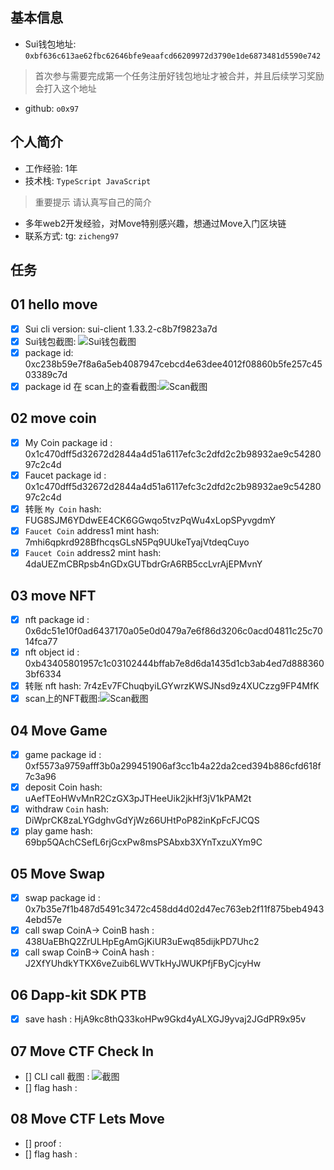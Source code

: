 ## 基本信息
- Sui钱包地址: `0xbf636c613ae62fbc62646bfe9eaafcd66209972d3790e1de6873481d5590e742`
> 首次参与需要完成第一个任务注册好钱包地址才被合并，并且后续学习奖励会打入这个地址
- github: `o0x97`

## 个人简介
- 工作经验: 1年
- 技术栈: `TypeScript JavaScript`
> 重要提示 请认真写自己的简介
- 多年web2开发经验，对Move特别感兴趣，想通过Move入门区块链
- 联系方式: tg: `zicheng97` 

## 任务

##   01 hello move  
- [x] Sui cli version: sui-client 1.33.2-c8b7f9823a7d
- [x] Sui钱包截图: ![Sui钱包截图](./scan.jpg)
- [x] package id: 0xc238b59e7f8a6a5eb4087947cebcd4e63dee4012f08860b5fe257c4503389c7d
- [x] package id 在 scan上的查看截图:![Scan截图](./code/hellomove/scan.png)

##   02 move coin
- [x] My Coin package id :  0x1c470dff5d32672d2844a4d51a6117efc3c2dfd2c2b98932ae9c5428097c2c4d
- [x] Faucet package id :  0x1c470dff5d32672d2844a4d51a6117efc3c2dfd2c2b98932ae9c5428097c2c4d
- [x] 转账 `My Coin` hash: FUG8SJM6YDdwEE4CK6GGwqo5tvzPqWu4xLopSPyvgdmY
- [x] `Faucet Coin` address1 mint hash: 7mhi6qpkrd928BfhcqsGLsN5Pq9UUkeTyajVtdeqCuyo
- [x] `Faucet Coin` address2 mint hash: 4daUEZmCBRpsb4nGDxGUTbdrGrA6RB5ccLvrAjEPMvnY

##   03 move NFT
- [x] nft package id : 0x6dc51e10f0ad6437170a05e0d0479a7e6f86d3206c0acd04811c25c7014fca77
- [x] nft object id : 0xb43405801957c1c03102444bffab7e8d6da1435d1cb3ab4ed7d8883603bf6334
- [x] 转账 nft  hash: 7r4zEv7FChuqbyiLGYwrzKWSJNsd9z4XUCzzg9FP4MfK
- [x] scan上的NFT截图:![Scan截图](./code/task3/nf.png)

##   04 Move Game
- [x] game package id : 0xf5573a9759afff3b0a299451906af3cc1b4a22da2ced394b886cfd618f7c3a96
- [x] deposit Coin hash: uAefTEoHWvMnR2CzGX3pJTHeeUik2jkHf3jV1kPAM2t
- [x] withdraw `Coin` hash:  DiWprCK8zaLYGdghvGdYjWz66UHtPoP82inKpFcFJCQS
- [x] play game hash: 69bp5QAchCSefL6rjGcxPw8msPSAbxb3XYnTxzuXYm9C

##   05 Move Swap
- [x] swap package id : 0x7b35e7f1b487d5491c3472c458dd4d02d47ec763eb2f11f875beb49434ebd57e
- [x] call swap CoinA-> CoinB  hash : 438UaEBhQ2ZrULHpEgAmGjKiUR3uEwq85dijkPD7Uhc2
- [x] call swap CoinB-> CoinA  hash : J2XfYUhdkYTKX6veZuib6LWVTkHyJWUKPfjFByCjcyHw

##   06 Dapp-kit SDK PTB
- [x] save hash : HjA9kc8thQ33koHPw9Gkd4yALXGJ9yvaj2JGdPR9x95v

##   07 Move CTF Check In
- [] CLI call 截图 : ![截图](./images/你的图片地址)
- [] flag hash :

##   08 Move CTF Lets Move
- [] proof : 
- [] flag hash :
